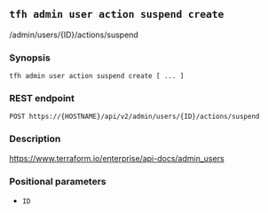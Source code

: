 ## `tfh admin user action suspend create`

/admin/users/{ID}/actions/suspend

### Synopsis

    tfh admin user action suspend create [ ... ]

### REST endpoint

    POST https://{HOSTNAME}/api/v2/admin/users/{ID}/actions/suspend

### Description

https://www.terraform.io/enterprise/api-docs/admin_users

### Positional parameters

* `ID`

